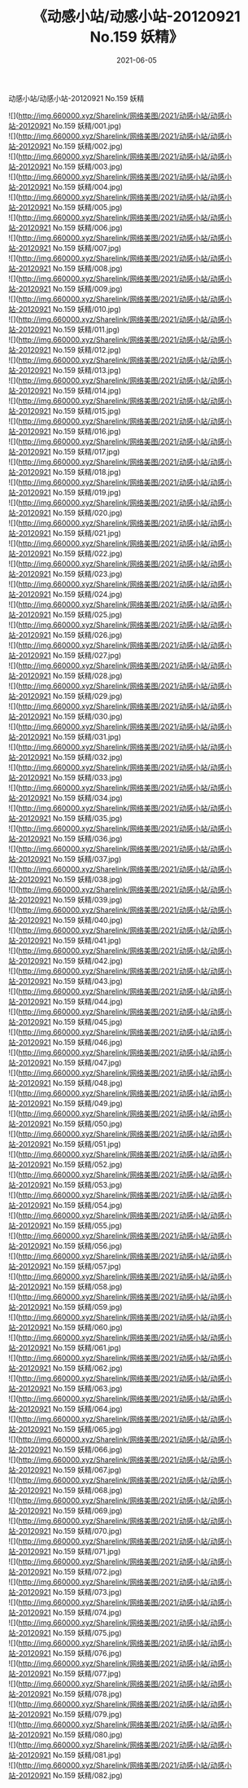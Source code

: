 ﻿---
layout: post
title:  《动感小站/动感小站-20120921 No.159 妖精》
date:   2021-06-05
img: http://img.660000.xyz/Sharelink/网络美图/2021/动感小站/动感小站-20120921 No.159 妖精/000.jpg
categories: [美女, 清纯, 唯美]
---

动感小站/动感小站-20120921 No.159 妖精

 ![](http://img.660000.xyz/Sharelink/网络美图/2021/动感小站/动感小站-20120921 No.159 妖精/001.jpg) <br>![](http://img.660000.xyz/Sharelink/网络美图/2021/动感小站/动感小站-20120921 No.159 妖精/002.jpg) <br>![](http://img.660000.xyz/Sharelink/网络美图/2021/动感小站/动感小站-20120921 No.159 妖精/003.jpg) <br>![](http://img.660000.xyz/Sharelink/网络美图/2021/动感小站/动感小站-20120921 No.159 妖精/004.jpg) <br>![](http://img.660000.xyz/Sharelink/网络美图/2021/动感小站/动感小站-20120921 No.159 妖精/005.jpg) <br>![](http://img.660000.xyz/Sharelink/网络美图/2021/动感小站/动感小站-20120921 No.159 妖精/006.jpg) <br>![](http://img.660000.xyz/Sharelink/网络美图/2021/动感小站/动感小站-20120921 No.159 妖精/007.jpg) <br>![](http://img.660000.xyz/Sharelink/网络美图/2021/动感小站/动感小站-20120921 No.159 妖精/008.jpg) <br>![](http://img.660000.xyz/Sharelink/网络美图/2021/动感小站/动感小站-20120921 No.159 妖精/009.jpg) <br>![](http://img.660000.xyz/Sharelink/网络美图/2021/动感小站/动感小站-20120921 No.159 妖精/010.jpg) <br>![](http://img.660000.xyz/Sharelink/网络美图/2021/动感小站/动感小站-20120921 No.159 妖精/011.jpg) <br>![](http://img.660000.xyz/Sharelink/网络美图/2021/动感小站/动感小站-20120921 No.159 妖精/012.jpg) <br>![](http://img.660000.xyz/Sharelink/网络美图/2021/动感小站/动感小站-20120921 No.159 妖精/013.jpg) <br>![](http://img.660000.xyz/Sharelink/网络美图/2021/动感小站/动感小站-20120921 No.159 妖精/014.jpg) <br>![](http://img.660000.xyz/Sharelink/网络美图/2021/动感小站/动感小站-20120921 No.159 妖精/015.jpg) <br>![](http://img.660000.xyz/Sharelink/网络美图/2021/动感小站/动感小站-20120921 No.159 妖精/016.jpg) <br>![](http://img.660000.xyz/Sharelink/网络美图/2021/动感小站/动感小站-20120921 No.159 妖精/017.jpg) <br>![](http://img.660000.xyz/Sharelink/网络美图/2021/动感小站/动感小站-20120921 No.159 妖精/018.jpg) <br>![](http://img.660000.xyz/Sharelink/网络美图/2021/动感小站/动感小站-20120921 No.159 妖精/019.jpg) <br>![](http://img.660000.xyz/Sharelink/网络美图/2021/动感小站/动感小站-20120921 No.159 妖精/020.jpg) <br>![](http://img.660000.xyz/Sharelink/网络美图/2021/动感小站/动感小站-20120921 No.159 妖精/021.jpg) <br>![](http://img.660000.xyz/Sharelink/网络美图/2021/动感小站/动感小站-20120921 No.159 妖精/022.jpg) <br>![](http://img.660000.xyz/Sharelink/网络美图/2021/动感小站/动感小站-20120921 No.159 妖精/023.jpg) <br>![](http://img.660000.xyz/Sharelink/网络美图/2021/动感小站/动感小站-20120921 No.159 妖精/024.jpg) <br>![](http://img.660000.xyz/Sharelink/网络美图/2021/动感小站/动感小站-20120921 No.159 妖精/025.jpg) <br>![](http://img.660000.xyz/Sharelink/网络美图/2021/动感小站/动感小站-20120921 No.159 妖精/026.jpg) <br>![](http://img.660000.xyz/Sharelink/网络美图/2021/动感小站/动感小站-20120921 No.159 妖精/027.jpg) <br>![](http://img.660000.xyz/Sharelink/网络美图/2021/动感小站/动感小站-20120921 No.159 妖精/028.jpg) <br>![](http://img.660000.xyz/Sharelink/网络美图/2021/动感小站/动感小站-20120921 No.159 妖精/029.jpg) <br>![](http://img.660000.xyz/Sharelink/网络美图/2021/动感小站/动感小站-20120921 No.159 妖精/030.jpg) <br>![](http://img.660000.xyz/Sharelink/网络美图/2021/动感小站/动感小站-20120921 No.159 妖精/031.jpg) <br>![](http://img.660000.xyz/Sharelink/网络美图/2021/动感小站/动感小站-20120921 No.159 妖精/032.jpg) <br>![](http://img.660000.xyz/Sharelink/网络美图/2021/动感小站/动感小站-20120921 No.159 妖精/033.jpg) <br>![](http://img.660000.xyz/Sharelink/网络美图/2021/动感小站/动感小站-20120921 No.159 妖精/034.jpg) <br>![](http://img.660000.xyz/Sharelink/网络美图/2021/动感小站/动感小站-20120921 No.159 妖精/035.jpg) <br>![](http://img.660000.xyz/Sharelink/网络美图/2021/动感小站/动感小站-20120921 No.159 妖精/036.jpg) <br>![](http://img.660000.xyz/Sharelink/网络美图/2021/动感小站/动感小站-20120921 No.159 妖精/037.jpg) <br>![](http://img.660000.xyz/Sharelink/网络美图/2021/动感小站/动感小站-20120921 No.159 妖精/038.jpg) <br>![](http://img.660000.xyz/Sharelink/网络美图/2021/动感小站/动感小站-20120921 No.159 妖精/039.jpg) <br>![](http://img.660000.xyz/Sharelink/网络美图/2021/动感小站/动感小站-20120921 No.159 妖精/040.jpg) <br>![](http://img.660000.xyz/Sharelink/网络美图/2021/动感小站/动感小站-20120921 No.159 妖精/041.jpg) <br>![](http://img.660000.xyz/Sharelink/网络美图/2021/动感小站/动感小站-20120921 No.159 妖精/042.jpg) <br>![](http://img.660000.xyz/Sharelink/网络美图/2021/动感小站/动感小站-20120921 No.159 妖精/043.jpg) <br>![](http://img.660000.xyz/Sharelink/网络美图/2021/动感小站/动感小站-20120921 No.159 妖精/044.jpg) <br>![](http://img.660000.xyz/Sharelink/网络美图/2021/动感小站/动感小站-20120921 No.159 妖精/045.jpg) <br>![](http://img.660000.xyz/Sharelink/网络美图/2021/动感小站/动感小站-20120921 No.159 妖精/046.jpg) <br>![](http://img.660000.xyz/Sharelink/网络美图/2021/动感小站/动感小站-20120921 No.159 妖精/047.jpg) <br>![](http://img.660000.xyz/Sharelink/网络美图/2021/动感小站/动感小站-20120921 No.159 妖精/048.jpg) <br>![](http://img.660000.xyz/Sharelink/网络美图/2021/动感小站/动感小站-20120921 No.159 妖精/049.jpg) <br>![](http://img.660000.xyz/Sharelink/网络美图/2021/动感小站/动感小站-20120921 No.159 妖精/050.jpg) <br>![](http://img.660000.xyz/Sharelink/网络美图/2021/动感小站/动感小站-20120921 No.159 妖精/051.jpg) <br>![](http://img.660000.xyz/Sharelink/网络美图/2021/动感小站/动感小站-20120921 No.159 妖精/052.jpg) <br>![](http://img.660000.xyz/Sharelink/网络美图/2021/动感小站/动感小站-20120921 No.159 妖精/053.jpg) <br>![](http://img.660000.xyz/Sharelink/网络美图/2021/动感小站/动感小站-20120921 No.159 妖精/054.jpg) <br>![](http://img.660000.xyz/Sharelink/网络美图/2021/动感小站/动感小站-20120921 No.159 妖精/055.jpg) <br>![](http://img.660000.xyz/Sharelink/网络美图/2021/动感小站/动感小站-20120921 No.159 妖精/056.jpg) <br>![](http://img.660000.xyz/Sharelink/网络美图/2021/动感小站/动感小站-20120921 No.159 妖精/057.jpg) <br>![](http://img.660000.xyz/Sharelink/网络美图/2021/动感小站/动感小站-20120921 No.159 妖精/058.jpg) <br>![](http://img.660000.xyz/Sharelink/网络美图/2021/动感小站/动感小站-20120921 No.159 妖精/059.jpg) <br>![](http://img.660000.xyz/Sharelink/网络美图/2021/动感小站/动感小站-20120921 No.159 妖精/060.jpg) <br>![](http://img.660000.xyz/Sharelink/网络美图/2021/动感小站/动感小站-20120921 No.159 妖精/061.jpg) <br>![](http://img.660000.xyz/Sharelink/网络美图/2021/动感小站/动感小站-20120921 No.159 妖精/062.jpg) <br>![](http://img.660000.xyz/Sharelink/网络美图/2021/动感小站/动感小站-20120921 No.159 妖精/063.jpg) <br>![](http://img.660000.xyz/Sharelink/网络美图/2021/动感小站/动感小站-20120921 No.159 妖精/064.jpg) <br>![](http://img.660000.xyz/Sharelink/网络美图/2021/动感小站/动感小站-20120921 No.159 妖精/065.jpg) <br>![](http://img.660000.xyz/Sharelink/网络美图/2021/动感小站/动感小站-20120921 No.159 妖精/066.jpg) <br>![](http://img.660000.xyz/Sharelink/网络美图/2021/动感小站/动感小站-20120921 No.159 妖精/067.jpg) <br>![](http://img.660000.xyz/Sharelink/网络美图/2021/动感小站/动感小站-20120921 No.159 妖精/068.jpg) <br>![](http://img.660000.xyz/Sharelink/网络美图/2021/动感小站/动感小站-20120921 No.159 妖精/069.jpg) <br>![](http://img.660000.xyz/Sharelink/网络美图/2021/动感小站/动感小站-20120921 No.159 妖精/070.jpg) <br>![](http://img.660000.xyz/Sharelink/网络美图/2021/动感小站/动感小站-20120921 No.159 妖精/071.jpg) <br>![](http://img.660000.xyz/Sharelink/网络美图/2021/动感小站/动感小站-20120921 No.159 妖精/072.jpg) <br>![](http://img.660000.xyz/Sharelink/网络美图/2021/动感小站/动感小站-20120921 No.159 妖精/073.jpg) <br>![](http://img.660000.xyz/Sharelink/网络美图/2021/动感小站/动感小站-20120921 No.159 妖精/074.jpg) <br>![](http://img.660000.xyz/Sharelink/网络美图/2021/动感小站/动感小站-20120921 No.159 妖精/075.jpg) <br>![](http://img.660000.xyz/Sharelink/网络美图/2021/动感小站/动感小站-20120921 No.159 妖精/076.jpg) <br>![](http://img.660000.xyz/Sharelink/网络美图/2021/动感小站/动感小站-20120921 No.159 妖精/077.jpg) <br>![](http://img.660000.xyz/Sharelink/网络美图/2021/动感小站/动感小站-20120921 No.159 妖精/078.jpg) <br>![](http://img.660000.xyz/Sharelink/网络美图/2021/动感小站/动感小站-20120921 No.159 妖精/079.jpg) <br>![](http://img.660000.xyz/Sharelink/网络美图/2021/动感小站/动感小站-20120921 No.159 妖精/080.jpg) <br>![](http://img.660000.xyz/Sharelink/网络美图/2021/动感小站/动感小站-20120921 No.159 妖精/081.jpg) <br>![](http://img.660000.xyz/Sharelink/网络美图/2021/动感小站/动感小站-20120921 No.159 妖精/082.jpg) <br>